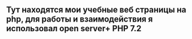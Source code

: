 ## Тут находятся мои учебные веб страницы на php, для работы и взаимодействия я использовал open server+ PHP 7.2
